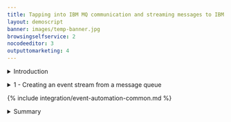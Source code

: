 ```yaml
---
title: Tapping into IBM MQ communication and streaming messages to IBM Event Automation <br/>300-level live demo
layout: demoscript
banner: images/temp-banner.jpg
browsingselfservice: 2
nocodeeditor: 3
outputtomarketing: 4
---
```


<span id="top"></span>

<details markdown="1">

<summary>Introduction</summary>

Today we will see how Focus Corp, an online retailer, uses real-time transaction data to capitalize on time-sensitive revenue opportunities. 


Focus Corp has a goal of driving more revenue from its first-time customers. The marketing team want to send a high-value promotion to first-time customers immediately after a large initial order.


Focus Corp use IBM MQ to coordinate transactions between its order management system and its payments gateway. We’ll see how these transactions can be harvested to generate a Apache Kafka event stream and exposed to other teams for reuse. The marketing team will use this event stream to precisely identify which customers to send the promotional offer to.


Let’s get started!

(Demo intro slides <a href="https://ibm.box.com/s/quzwd2gvn7zbo9oo19xi1o05gtdlvmwj" target="_blank" rel="noreferrer">here</a>)

(Printer-ready PDF of demo script <a href="https://ibm.box.com/s/jsz9v4mva1jdz7gg1fls3xk4rhgiezvh" target="_blank" rel="noreferrer">here</a>)

<br/><br/>

</details>

<p/>

<details markdown="1">

<summary>1 - Creating an event stream from a message queue</summary>

Focus Corp’s integration team exposes the enterprise’s data using event streams. This allows application teams to subscribe to the data without impacting the backend system, decoupling development, and lowering risks. The integration team have received a request to access customer orders. The order management system and its payment gateway exchange customer orders over IBM MQ. The integration team will tap into this communication, clone each of the orders and publish into an event stream.

<br/>

| **1.1** | **Configure a new queue in IBM MQ for the cloned order messages** |
| :--- | :--- |
| **Narration** | Focus Corp’s integration team log into the IBM MQ console. They create a new queue called TO.KAFKA to store the cloned order messages before they are published to Apache Kafka. |
| **Action** &nbsp; 1.1.1 | In the IBM MQ console click on **manage**.<br/> <img src="images/1-1-MQ-Console.png" width="800" /> |
| **Action** &nbsp; 1.1.2 | Click on the **Create** button to start creating the new queue.<br/> <img src="images/1-1-MQ-Console-CreateQ-Button.png" width="800" /> |
| **Action** &nbsp; 1.1.3 | Click on the **Local** tile.<br/> <img src="images/1-1-MQ-Console-LocalQ.png" width="800" /> |
| **Action** &nbsp; 1.1.4 | Fill in **TO.KAFKA** (1) as the queue name and click **Create** (2).<br/> <img src="images/1-1-MQ-Console-CreateQ.png" width="800" /> |
| **Action** &nbsp; 1.1.4 | See the newly created queue in the table.<br/> <img src="images/1-1-MQ-Console-SeeNewQ.png" width="800" /> |

| **1.2** | **Configure IBM MQ to clone the orders** |
| :--- | :--- |
| **Narration** | Next the integration team identify the queue being used between the order management system and its payment gateway. They update the configuration to specify TO.KAFKA as the streaming queue. This causes IBM MQ to clone all new messages put to the queue. Once saved the new configuration is live, and the integration team can see cloned order messages stacking up in the TO.KAFKA queue. |
| **Action** &nbsp; 1.2.1 | Click on the **PAYMENT.REQ** queue.<br/> <img src="images/1-2-ClickQ.png" width="800" /> |
| **Action** &nbsp; 1.2.2 | Click on a message (1), scroll down (2) and show the order details (3).<br/> <img src="images/1-2-ShowMessage.png" width="800" /> |
| **Action** &nbsp; 1.2.3 | Click **Close**.<br/> <img src="images/1-2-CloseMessage.png" width="800" /> |
| **Action** &nbsp; 1.2.4 | Click the **Actions** button and select **View configuration**.<br/> <img src="images/1-2-ViewConfig.png" width="800" /> |
| **Action** &nbsp; 1.2.5 | Click the **Edit** button.<br/> <img src="images/1-2-EditConfig.png" width="800" /> |
| **Action** &nbsp; 1.2.6 | Select the **Storage** (1) section, in the Streaming queue name field type **TO.KAFKA** (2), and click **Save** (3).<br/> <img src="images/1-2-SaveConfig.png" width="800" /> |
| **Action** &nbsp; 1.2.7 | Scroll to the top of the page (1), and select **Manage** (2).<br/> <img src="images/1-2-ViewQueues.png" width="800" /> |
| **Action** &nbsp; 1.2.8 | Click on the **TO.KAFKA** (1) queue.<br/> <img src="images/1-2-ViewStreamedMessages.png" width="800" /> |
| **Action** &nbsp; 1.2.9 | View the order messages building up on the queue.<br/> <img src="images/1-2-ViewClonedMessages.png" width="800" /> |

| **1.3** | **Define the orders event stream** |
| :--- | :--- |
| **Narration** | Next the integration team open the IBM Event Streams console to create the orders stream where the messages will be published. They have options to customize the replication and retention settings that control the redundancy and volume of data held.  |
| **Action** &nbsp; 1.3.1 | In the IBM Event Streams console click on the **Create a topic** tile.<br/> <img src="images/1-3-CreateTile.png" width="800" /> |
| **Action** &nbsp; 1.3.2 | Specify **ORDERS** (1) as the Topic name, and click **Next** (2).<br/> <img src="images/1-3-TopicName.png" width="800" /> |
| **Action** &nbsp; 1.3.3 | Leave the number of partitions as the default and click **Next** (1).<br/> <img src="images/1-3-Partitions.png" width="800" /> |
| **Action** &nbsp; 1.3.4 | Leave the retention settings as the default and click **Next** (1).<br/> <img src="images/1-3-Retention.png" width="800" /> |
| **Action** &nbsp; 1.3.5 | Leave the replication settings as the default and click **Create topic** (1).<br/> <img src="images/1-3-CreateTopic.png" width="800" /> |

| **1.4** | **Configure the IBM MQ to IBM Event Streams bridge** |
| :--- | :--- |
| **Narration** | Next the integration team open the Red Hat OpenShift console to configure the MQ to IBM Event Stream bridge. The bridge is supplied and supported by IBM and built on the Apache Kafka connector framework. The configuration includes the connectivity details for both IBM MQ and IBM Event Streams. Once created, the connector reads messages from the TO.KAFKA queue and publishes to the order stream. |
| **Action** &nbsp; 1.4.1 | In the Red Hat OpenShift console click on the **+** button in the top right.<br/> <img src="images/1-4-ClickPlus.png" width="800" /> |
| **Action** &nbsp; 1.4.1 | Copy and paste (1) the below, click **Create** (2). <br/> <br/><inline-code code="apiVersion: eventstreams.ibm.com/v1beta2<br/>kind: KafkaConnector<br/>metadata:<br/>&nbsp;&nbsp;name: mq-connector<br/>&nbsp;&nbsp;namespace: cp4i<br/>&nbsp;&nbsp;labels:<br/>&nbsp;&nbsp;&nbsp;&nbsp;eventstreams.ibm.com/cluster: kafka-connect-cluster<br/>spec:<br/>&nbsp;&nbsp;class: com.ibm.eventstreams.connect.mqsource.MQSourceConnector<br/>&nbsp;&nbsp;tasksMax: 1<br/>&nbsp;&nbsp;config:<br/>&nbsp;&nbsp;&nbsp;&nbsp;# the Kafka topic to produce to<br/>&nbsp;&nbsp;&nbsp;&nbsp;topic: ORDERS<br/>&nbsp;&nbsp;&nbsp;&nbsp;# the MQ queue to get messages from<br/>&nbsp;&nbsp;&nbsp;&nbsp;mq.queue: TO.KAFKA<br/>&nbsp;&nbsp;&nbsp;&nbsp;# connection details for the queue manager<br/>&nbsp;&nbsp;&nbsp;&nbsp;mq.queue.manager: orders<br/>&nbsp;&nbsp;&nbsp;&nbsp;mq.connection.name.list: orders-ibm-mq(1414)<br/>&nbsp;&nbsp;&nbsp;&nbsp;mq.channel.name: SYSTEM.DEF.SVRCONN<br/>&nbsp;&nbsp;&nbsp;&nbsp;# format of the messages to transfer<br/>&nbsp;&nbsp;&nbsp;&nbsp;mq.message.body.jms: true<br/>&nbsp;&nbsp;mq.record.builder: com.ibm.eventstreams.connect.mqsource.builders.JsonRecordBuilder<br/>&nbsp;&nbsp;&nbsp;&nbsp;key.converter: org.apache.kafka.connect.storage.StringConverter<br/>&nbsp;&nbsp;&nbsp;&nbsp;value.converter: org.apache.kafka.connect.json.JsonConverter<br/>&nbsp;&nbsp;&nbsp;&nbsp;# whether to send the schema with the messages<br/>&nbsp;&nbsp;&nbsp;&nbsp;key.converter.schemas.enable: false<br/>&nbsp;&nbsp;&nbsp;&nbsp;value.converter.schemas.enable: false</code><br/>"></inline-code><img src="images/1-4-Paste.png" width="800" /> |
 **Action** &nbsp; 1.4.1 | Copy and paste (1) the below, click **Create** (2). <br/> <br/><inline-code code="SimpleOneLiner"></inline-code><img src="images/1-4-Paste.png" width="800" /> |





| **1.5** | **View the orders in the stream** |
| :--- | :--- |
| **Narration** | The integration team return to the IBM Event Streams console to view the order stream. They see the events since they configured the streaming queue in IBM MQ. |
| **Action** &nbsp; 1.5.1 | Click ...<br/> <img src="images/1-3-something.png" width="800" /> |

| **1.6** | **Publishing the orders stream** |
| :--- | :--- |
| **Narration** | Next the integration team open the IBM Event Endpoint Management console. The console supports two usages, one for teams publishing event streams, and a second for those consuming. The integration team publish the order stream by discovering the topic on IBM Event Streams. They include a description, example message and publish the topic for subscribers.  |
| **Action** &nbsp; 1.5.1 | Click ...<br/> <img src="images/1-3-something.png" width="800" /> |

<br/>

**[Go to top](#place1)**

<br/><br/>

</details>

<p/>

{% include integration/event-automation-common.md %}

<details markdown="1">

<summary>Summary</summary>

<br/>

In this demo we showed how ...


Thank you for attending today’s presentation.


**[Go to top](#place1)**

<br/><br/>

</details>